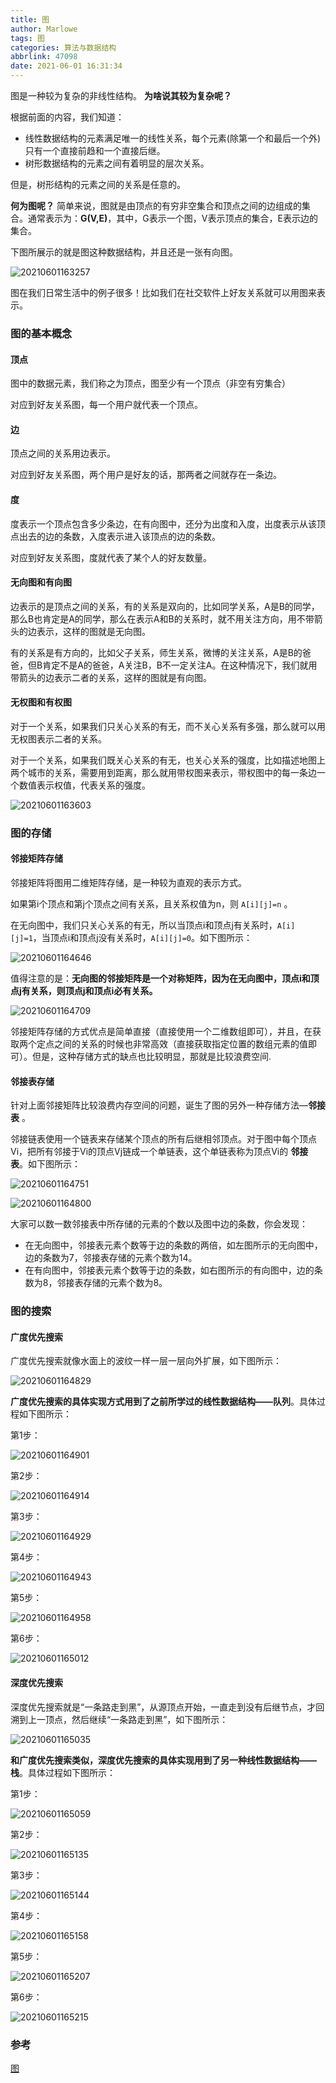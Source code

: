 ```yaml
---
title: 图
author: Marlowe
tags: 图
categories: 算法与数据结构
abbrlink: 47098
date: 2021-06-01 16:31:34
---
```


<!--more-->

图是一种较为复杂的非线性结构。 **为啥说其较为复杂呢？**

根据前面的内容，我们知道：

* 线性数据结构的元素满足唯一的线性关系，每个元素(除第一个和最后一个外)只有一个直接前趋和一个直接后继。
* 树形数据结构的元素之间有着明显的层次关系。

但是，树形结构的元素之间的关系是任意的。

**何为图呢？** 简单来说，图就是由顶点的有穷非空集合和顶点之间的边组成的集合。通常表示为：**G(V,E)**，其中，G表示一个图，V表示顶点的集合，E表示边的集合。

下图所展示的就是图这种数据结构，并且还是一张有向图。

![20210601163257](http://marlowe.oss-cn-beijing.aliyuncs.com/img/20210601163257.png)

图在我们日常生活中的例子很多！比如我们在社交软件上好友关系就可以用图来表示。

### 图的基本概念

#### 顶点

图中的数据元素，我们称之为顶点，图至少有一个顶点（非空有穷集合）

对应到好友关系图，每一个用户就代表一个顶点。

#### 边

顶点之间的关系用边表示。

对应到好友关系图，两个用户是好友的话，那两者之间就存在一条边。

#### 度

度表示一个顶点包含多少条边，在有向图中，还分为出度和入度，出度表示从该顶点出去的边的条数，入度表示进入该顶点的边的条数。

对应到好友关系图，度就代表了某个人的好友数量。

#### 无向图和有向图

边表示的是顶点之间的关系，有的关系是双向的，比如同学关系，A是B的同学，那么B也肯定是A的同学，那么在表示A和B的关系时，就不用关注方向，用不带箭头的边表示，这样的图就是无向图。

有的关系是有方向的，比如父子关系，师生关系，微博的关注关系，A是B的爸爸，但B肯定不是A的爸爸，A关注B，B不一定关注A。在这种情况下，我们就用带箭头的边表示二者的关系，这样的图就是有向图。

#### 无权图和有权图

对于一个关系，如果我们只关心关系的有无，而不关心关系有多强，那么就可以用无权图表示二者的关系。

对于一个关系，如果我们既关心关系的有无，也关心关系的强度，比如描述地图上两个城市的关系，需要用到距离，那么就用带权图来表示，带权图中的每一条边一个数值表示权值，代表关系的强度。

![20210601163603](http://marlowe.oss-cn-beijing.aliyuncs.com/img/20210601163603.png)


### 图的存储

#### 邻接矩阵存储

邻接矩阵将图用二维矩阵存储，是一种较为直观的表示方式。

如果第i个顶点和第j个顶点之间有关系，且关系权值为n，则 `A[i][j]=n` 。

在无向图中，我们只关心关系的有无，所以当顶点i和顶点j有关系时，`A[i][j]=1`，当顶点i和顶点j没有关系时，`A[i][j]=0`。如下图所示：

![20210601164646](http://marlowe.oss-cn-beijing.aliyuncs.com/img/20210601164646.png)

值得注意的是：**无向图的邻接矩阵是一个对称矩阵，因为在无向图中，顶点i和顶点j有关系，则顶点j和顶点i必有关系。**

![20210601164709](http://marlowe.oss-cn-beijing.aliyuncs.com/img/20210601164709.png)

邻接矩阵存储的方式优点是简单直接（直接使用一个二维数组即可），并且，在获取两个定点之间的关系的时候也非常高效（直接获取指定位置的数组元素的值即可）。但是，这种存储方式的缺点也比较明显，那就是比较浪费空间.

#### 邻接表存储

针对上面邻接矩阵比较浪费内存空间的问题，诞生了图的另外一种存储方法—**邻接表** 。

邻接链表使用一个链表来存储某个顶点的所有后继相邻顶点。对于图中每个顶点Vi，把所有邻接于Vi的顶点Vj链成一个单链表，这个单链表称为顶点Vi的 **邻接表**。如下图所示：

![20210601164751](http://marlowe.oss-cn-beijing.aliyuncs.com/img/20210601164751.png)

![20210601164800](http://marlowe.oss-cn-beijing.aliyuncs.com/img/20210601164800.png)

大家可以数一数邻接表中所存储的元素的个数以及图中边的条数，你会发现：

* 在无向图中，邻接表元素个数等于边的条数的两倍，如左图所示的无向图中，边的条数为7，邻接表存储的元素个数为14。
* 在有向图中，邻接表元素个数等于边的条数，如右图所示的有向图中，边的条数为8，邻接表存储的元素个数为8。

### 图的搜索

#### 广度优先搜索

广度优先搜索就像水面上的波纹一样一层一层向外扩展，如下图所示：

![20210601164829](http://marlowe.oss-cn-beijing.aliyuncs.com/img/20210601164829.png)

**广度优先搜索的具体实现方式用到了之前所学过的线性数据结构——队列**。具体过程如下图所示：

第1步：

![20210601164901](http://marlowe.oss-cn-beijing.aliyuncs.com/img/20210601164901.png)

第2步：

![20210601164914](http://marlowe.oss-cn-beijing.aliyuncs.com/img/20210601164914.png)

第3步：

![20210601164929](http://marlowe.oss-cn-beijing.aliyuncs.com/img/20210601164929.png)

第4步：

![20210601164943](http://marlowe.oss-cn-beijing.aliyuncs.com/img/20210601164943.png)

第5步：

![20210601164958](http://marlowe.oss-cn-beijing.aliyuncs.com/img/20210601164958.png)

第6步：

![20210601165012](http://marlowe.oss-cn-beijing.aliyuncs.com/img/20210601165012.png)

#### 深度优先搜索

深度优先搜索就是“一条路走到黑”，从源顶点开始，一直走到没有后继节点，才回溯到上一顶点，然后继续“一条路走到黑”，如下图所示：

![20210601165035](http://marlowe.oss-cn-beijing.aliyuncs.com/img/20210601165035.png)

**和广度优先搜索类似，深度优先搜索的具体实现用到了另一种线性数据结构——栈**。具体过程如下图所示：

第1步：

![20210601165059](http://marlowe.oss-cn-beijing.aliyuncs.com/img/20210601165059.png)

第2步：

![20210601165135](http://marlowe.oss-cn-beijing.aliyuncs.com/img/20210601165135.png)

第3步：

![20210601165144](http://marlowe.oss-cn-beijing.aliyuncs.com/img/20210601165144.png)

第4步：

![20210601165158](http://marlowe.oss-cn-beijing.aliyuncs.com/img/20210601165158.png)

第5步：

![20210601165207](http://marlowe.oss-cn-beijing.aliyuncs.com/img/20210601165207.png)

第6步：

![20210601165215](http://marlowe.oss-cn-beijing.aliyuncs.com/img/20210601165215.png)

### 参考

[图](https://snailclimb.gitee.io/javaguide/#/docs/dataStructures-algorithms/data-structure/%E5%9B%BE?id=%e5%9b%be)